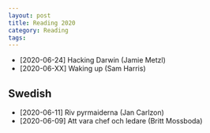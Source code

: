 ```yaml
---
layout: post
title: Reading 2020
category: Reading
tags: 
---
```


 * [2020-06-24] Hacking Darwin (Jamie Metzl)
 * [2020-06-XX] Waking up (Sam Harris)

## Swedish
 * [2020-06-11] Riv pyrmaiderna (Jan Carlzon)
 * [2020-06-09] Att vara chef och ledare (Britt Mossboda)
